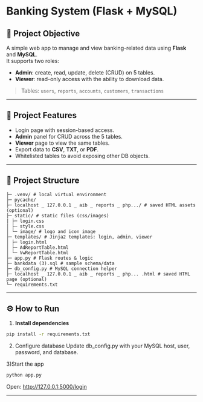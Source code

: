# Banking System (Flask + MySQL)

## 📌 Project Objective
A simple web app to manage and view banking-related data using **Flask** and **MySQL**.  
It supports two roles:
- **Admin**: create, read, update, delete (CRUD) on 5 tables.
- **Viewer**: read-only access with the ability to download data.

> Tables: `users`, `reports`, `accounts`, `customers`, `transactions`

---

## 🧠 Project Features
- Login page with session-based access.
- **Admin** panel for CRUD across the 5 tables.
- **Viewer** page to view the same tables.
- Export data to **CSV**, **TXT**, or **PDF**.
- Whitelisted tables to avoid exposing other DB objects.

---

## 🧹 Project Structure
```
├─ .venv/ # local virtual environment
├─ pycache/
├─ localhost _ 127.0.0.1 _ aib _ reports _ php.../ # saved HTML assets (optional)
├─ static/ # static files (css/images)
| ├─ login.css
│ ├─ style.css
│ └─ image/ # logo and icon image 
├─ templates/ # Jinja2 templates: login, admin, viewer
│ ├─ login.html
│ ├─ AdReportTable.html
│ └─ VwReportTable.html
├─ app.py # Flask routes & logic
├─ bankdata (3).sql # sample schema/data
├─ db_config.py # MySQL connection helper
├─ localhost _ 127.0.0.1 _ aib _ reports _ php... .html # saved HTML page (optional)
└─ requirements.txt
```

---

## ⚙️ How to Run
1) **Install dependencies**
```bash
pip install -r requirements.txt
```

2) Configure database
Update db_config.py with your MySQL host, user, password, and database.

3)Start the app
```bash
python app.py
```
Open: http://127.0.0.1:5000/login

---
